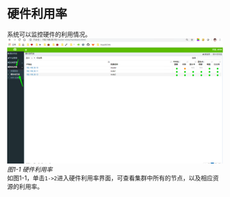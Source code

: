 # 硬件利用率
系统可以监控硬件的利用情况。   
![](../imgs/service-02.png)   
*图1-1 硬件利用率*    
如图1-1，单击`1->2`进入硬件利用率界面，可查看集群中所有的节点，以及相应资源的利用率。    
